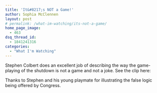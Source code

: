 ```yaml
---
title: 'It&#8217;s NOT a Game!'
author: Sophia McClennen
layout: post
# permalink: /what-im-watching/its-not-a-game/
home_page_image:
  - 463
dsq_thread_id:
  - 1841241316
categories:
  - "What I'm Watching"
---
```

Stephen Colbert does an excellent job of describing the way the game-playing of the shutdown is not a game and not a joke. See the clip here:

<!-- iframe plugin v.2.9 wordpress.org/plugins/iframe/ -->

Thanks to Stephen and his young playmate for illustrating the false logic being offered by Congress.